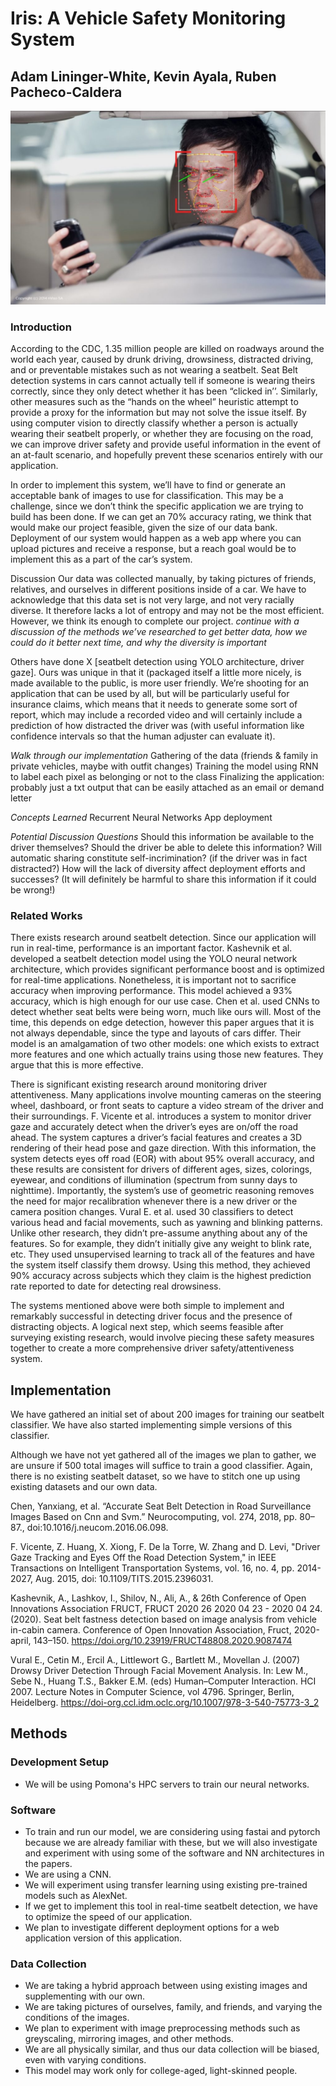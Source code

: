 # Iris: A Vehicle Safety Monitoring System
## Adam Lininger-White, Kevin Ayala, Ruben Pacheco-Caldera

![Image of Distracted Driver](https://github.com/adamliningerwhite/Iris/blob/main/website_imgs/distracted_driver.jpeg)

### Introduction 
According to the CDC, 1.35 million people are killed on roadways around the world each year, caused by drunk driving, drowsiness, distracted driving, and or preventable mistakes such as not wearing a seatbelt. Seat Belt detection systems in cars cannot actually tell if someone is wearing theirs correctly, since they only detect whether it has been “clicked in’’. Similarly, other measures such as the “hands on the wheel” heuristic attempt to provide a proxy for the information but may not solve the issue itself. By using computer vision to directly classify whether a person is actually wearing their seatbelt properly, or whether they are focusing on the road, we can improve driver safety and provide useful information in the event of an at-fault scenario, and hopefully prevent these scenarios entirely with our application.

In order to implement this system, we’ll have to find or generate an acceptable bank of images to use for classification. This may be a challenge, since we don’t think the specific application we are trying to build has been done. If we can get an 70% accuracy rating, we think that would make our project feasible, given the size of our data bank. Deployment of our system would happen as a web app where you can upload pictures and receive a response, but a reach goal would be to implement this as a part of the car’s system.

Discussion
Our data was collected manually, by taking pictures of friends, relatives, and ourselves in different positions inside of a car. We have to acknowledge that this data set is not very large, and not very racially diverse. It therefore lacks a lot of entropy and may not be the most efficient. However, we think its enough to complete our project.
*continue with a discussion of the methods we’ve researched to get better data, how we could do it better next time, and why the diversity is important*

Others have done X [seatbelt detection using YOLO architecture, driver gaze]. Ours was unique in that it (packaged itself a little more nicely, is made available to the public, is more user friendly. We’re shooting for an application that can be used by all, but will be particularly useful for insurance claims, which means that it needs to generate some sort of report, which may include a recorded video and will certainly include a prediction of how distracted the driver was (with useful information like confidence intervals so that the human adjuster can evaluate it).

*Walk through our implementation*
Gathering of the data (friends & family in private vehicles, maybe with outfit changes)
Training the model using RNN to label each pixel as belonging or not to the class
Finalizing the application: probably just a txt output that can be easily attached as an email or demand letter

*Concepts Learned*
Recurrent Neural Networks
App deployment

*Potential Discussion Questions*
Should this information be available to the driver themselves?
Should the driver be able to delete this information? Will automatic sharing constitute self-incrimination? (if the driver was in fact distracted?)
 How will the lack of diversity affect deployment efforts and successes? (It will definitely be harmful to share this information if it could be wrong!)


### Related Works
There exists research around seatbelt detection. Since our application will run in real-time, performance is an important factor. Kashevnik et al. developed a seatbelt detection model using the YOLO neural network architecture, which provides significant performance boost and is optimized for real-time applications. Nonetheless, it is important not to sacrifice accuracy when improving performance. This model achieved a 93% accuracy, which is high enough for our use case.  Chen et al. used CNNs to detect whether seat belts were being worn, much like ours will. Most of the time, this depends on edge detection, however this paper argues that  it is not always dependable, since the type and layouts of cars differ. Their model is an amalgamation of two other models: one which exists to extract more features and one which actually trains using those new features. They argue that this is more effective. 

There is significant existing research around monitoring driver attentiveness. Many applications involve mounting cameras on the steering wheel, dashboard, or front seats to capture a video stream of the driver and their surroundings. F. Vicente et al. introduces a system to monitor driver gaze and accurately detect when the driver’s eyes are on/off the road ahead. The system captures a driver’s facial features and creates a 3D rendering of their head pose and gaze direction. With this information, the system detects eyes off road (EOR) with about 95% overall accuracy, and these results are consistent for drivers of different ages, sizes, colorings, eyewear, and conditions of illumination (spectrum from sunny days to nighttime). Importantly, the system’s use of geometric reasoning removes the need for major recalibration whenever there is a new driver or the camera position changes. Vural E. et al. used 30 classifiers to detect various head and facial movements, such as yawning and blinking patterns. Unlike other research, they didn’t pre-assume anything about any of the features. So for example, they didn’t initially give any weight to blink rate, etc. They used unsupervised learning to track all of the features and have the system itself classify them drowsy. Using this method, they achieved 90% accuracy across subjects which they claim is the highest prediction rate reported to date for detecting real drowsiness. 

The systems mentioned above were both simple to implement and remarkably successful in detecting driver focus and the presence of distracting objects. A logical next step, which seems feasible after surveying existing research, would involve piecing these safety measures together to create a more comprehensive driver safety/attentiveness system. 

## Implementation

We have gathered an initial set of about 200 images for training our seatbelt classifier. We have also started implementing simple versions of this classifier.

Although we have not yet gathered all of the images we plan to gather, we are unsure if 500 total images will suffice to train a good classifier. Again, there is no existing seatbelt dataset, so we have to stitch one up using existing datasets and our own data.


Chen, Yanxiang, et al. “Accurate Seat Belt Detection in Road Surveillance Images Based on Cnn and Svm.” Neurocomputing, vol. 274, 2018, pp. 80–87., doi:10.1016/j.neucom.2016.06.098.

F. Vicente, Z. Huang, X. Xiong, F. De la Torre, W. Zhang and D. Levi, "Driver Gaze Tracking and Eyes Off the Road Detection System," in IEEE Transactions on Intelligent Transportation Systems, vol. 16, no. 4, pp. 2014-2027, Aug. 2015, doi: 10.1109/TITS.2015.2396031.

Kashevnik, A., Lashkov, I., Shilov, N., Ali, A., & 26th Conference of Open Innovations Association FRUCT, FRUCT 2020 26 2020 04 23 - 2020 04 24. (2020). Seat belt fastness detection based on image analysis from vehicle in-cabin camera. Conference of Open Innovation Association, Fruct, 2020-april, 143–150. https://doi.org/10.23919/FRUCT48808.2020.9087474

Vural E., Cetin M., Ercil A., Littlewort G., Bartlett M., Movellan J. (2007) Drowsy Driver Detection Through Facial Movement Analysis. In: Lew M., Sebe N., Huang T.S., Bakker E.M. (eds) Human–Computer Interaction. HCI 2007. Lecture Notes in Computer Science, vol 4796. Springer, Berlin, Heidelberg. https://doi-org.ccl.idm.oclc.org/10.1007/978-3-540-75773-3_2

## Methods

### Development Setup
- We will be using Pomona's HPC servers to train our neural networks.

### Software
- To train and run our model, we are considering using fastai and pytorch because we are already familiar with these, but we will also investigate and experiment with using some of the software and NN architectures in the papers.
- We are using a CNN.
- We will experiment using transfer learning using existing pre-trained models such as AlexNet.
- If we get to implement this tool in real-time seatbelt detection, we have to optimize the speed of our application.
- We plan to investigate different deployment options for a web application version of this application.

### Data Collection
- We are taking a hybrid approach between using existing images and supplementing with our own.
- We are taking pictures of ourselves, family, and friends, and varying the conditions of the images.
- We plan to experiment with image preprocessing methods such as greyscaling, mirroring images, and other methods.
- We are all physically similar, and thus our data collection will be biased, even with varying conditions.
- This model may work only for college-aged, light-skinned people.


